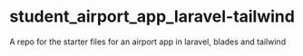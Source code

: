 # student_airport_app_laravel-tailwind
A repo for the starter files for an airport app in laravel, blades and tailwind
